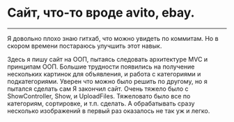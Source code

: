# Сайт, что-то вроде avito, ebay.

---

Я довольно плохо знаю гитхаб, что можно увидеть по коммитам. Но в скором времени постараюсь улучшить этот навык.


Здесь я пишу сайт на ООП, пытаясь следовать архитектуре MVC и принципам ООП.
Большие трудности появились на получение нескольких картинок для объявления, и работа с категориями и подкатегориями.
Уверен что можно было решить по другому, но я пытался сделать сам
Я закончил сайт. Очень тяжело было с ShowController, Show, и UploadFiles.
Тяжеловато было все по категориям, сортировке, и т.п. сделать. 
А обрабатывать сразу несколько изображений в первый раз оказалось не так уж и легко.
